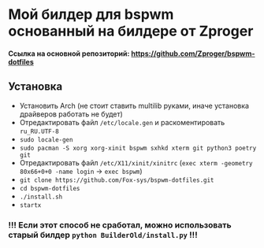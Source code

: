 # Мой билдер для bspwm основанный на билдере от Zproger

#### Ссылка на основной репозиторий: https://github.com/Zproger/bspwm-dotfiles

## Установка

- Установить Arch (не стоит ставить multilib руками, иначе установка драйверов работать не будет)
- Отредактировать файл `/etc/locale.gen` и раскоментировать `ru_RU.UTF-8`
- `sudo locale-gen`
- `sudo pacman -S xorg xorg-xinit bspwm sxhkd xterm git python3 poetry git`
- Отредактировать файл `/etc/X11/xinit/xinitrc` (`exec xterm -geometry 80x66+0+0 -name login` -> `exec bspwm`)
- `git clone https://github.com/Fox-sys/bspwm-dotfiles.git`
- `cd bspwm-dotfiles`
- `./install.sh`
- `startx`

### !!! Если этот способ не сработал, можно использовать старый билдер `python BuilderOld/install.py` !!!